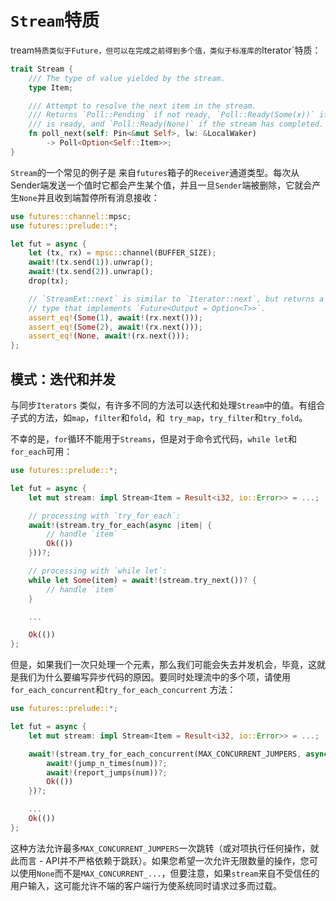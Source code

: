 # `Stream`特质

tream`特质类似于Future，但可以在完成之前得到多个值，类似于标准库的`Iterator`特质：

```rust
trait Stream {
    /// The type of value yielded by the stream.
    type Item;

    /// Attempt to resolve the next item in the stream.
    /// Returns `Poll::Pending` if not ready, `Poll::Ready(Some(x))` if a value
    /// is ready, and `Poll::Ready(None)` if the stream has completed.
    fn poll_next(self: Pin<&mut Self>, lw: &LocalWaker)
        -> Poll<Option<Self::Item>>;
}
```

`Stream`的一个常见的例子是 来自`futures`箱子的`Receiver`通道类型。每次从Sender端发送一个值时它都会产生某个值，并且一旦`Sender`端被删除，它就会产生`None`并且收到端暂停所有消息接收：

```rust
use futures::channel::mpsc;
use futures::prelude::*;

let fut = async {
    let (tx, rx) = mpsc::channel(BUFFER_SIZE);
    await!(tx.send(1)).unwrap();
    await!(tx.send(2)).unwrap();
    drop(tx);

    // `StreamExt::next` is similar to `Iterator::next`, but returns a
    // type that implements `Future<Output = Option<T>>`.
    assert_eq!(Some(1), await!(rx.next()));
    assert_eq!(Some(2), await!(rx.next()));
    assert_eq!(None, await!(rx.next()));
};
```

## 模式：迭代和并发

与同步`Iterators` 类似，有许多不同的方法可以迭代和处理`Stream`中的值。有组合子式的方法，如`map`，`filter`和`fold`，和` try_map`，`try_filter`和`try_fold`。

不幸的是，`for`循环不能用于`Streams`，但是对于命令式代码，`while let`和`for_each`可用：

```rust
use futures::prelude::*;

let fut = async {
    let mut stream: impl Stream<Item = Result<i32, io::Error>> = ...;

    // processing with `try_for_each`:
    await!(stream.try_for_each(async |item| {
        // handle `item`
        Ok(())
    }))?;

    // processing with `while let`:
    while let Some(item) = await!(stream.try_next())? {
        // handle `item`
    }

    ...

    Ok(())
};
```

但是，如果我们一次只处理一个元素，那么我们可能会失去并发机会，毕竟，这就是我们为什么要编写异步代码的原因。要同时处理流中的多个项，请使用`for_each_concurrent`和`try_for_each_concurrent` 方法：

```rust
use futures::prelude::*;

let fut = async {
    let mut stream: impl Stream<Item = Result<i32, io::Error>> = ...;

    await!(stream.try_for_each_concurrent(MAX_CONCURRENT_JUMPERS, async |num| {
        await!(jump_n_times(num))?;
        await!(report_jumps(num))?;
        Ok(())
    })?;

    ...
    Ok(())
};
```

这种方法允许最多`MAX_CONCURRENT_JUMPERS`一次跳转（或对项执行任何操作，就此而言 - API并不严格依赖于跳跃）。如果您希望一次允许无限数量的操作，您可以使用`None`而不是`MAX_CONCURRENT_...`，但要注意，如果`stream`来自不受信任的用户输入，这可能允许不端的客户端行为使系统同时请求过多而过载。
